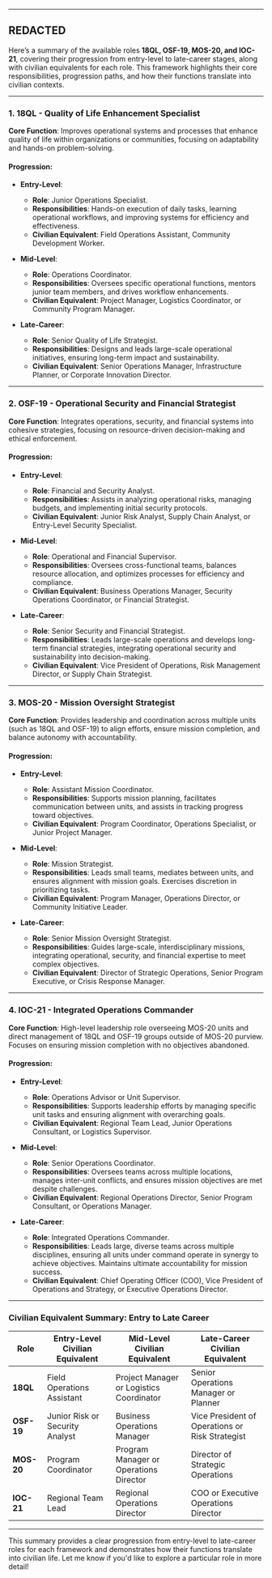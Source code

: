 



---
REDACTED
---


Here’s a summary of the available roles **18QL, OSF-19, MOS-20, and IOC-21**, covering their progression from entry-level to late-career stages, along with civilian equivalents for each role. This framework highlights their core responsibilities, progression paths, and how their functions translate into civilian contexts.

---

### **1. 18QL - Quality of Life Enhancement Specialist**
**Core Function**: Improves operational systems and processes that enhance quality of life within organizations or communities, focusing on adaptability and hands-on problem-solving.

#### **Progression**:
- **Entry-Level**:  
   - **Role**: Junior Operations Specialist.  
   - **Responsibilities**: Hands-on execution of daily tasks, learning operational workflows, and improving systems for efficiency and effectiveness.  
   - **Civilian Equivalent**: Field Operations Assistant, Community Development Worker.  

- **Mid-Level**:  
   - **Role**: Operations Coordinator.  
   - **Responsibilities**: Oversees specific operational functions, mentors junior team members, and drives workflow enhancements.  
   - **Civilian Equivalent**: Project Manager, Logistics Coordinator, or Community Program Manager.  

- **Late-Career**:  
   - **Role**: Senior Quality of Life Strategist.  
   - **Responsibilities**: Designs and leads large-scale operational initiatives, ensuring long-term impact and sustainability.  
   - **Civilian Equivalent**: Senior Operations Manager, Infrastructure Planner, or Corporate Innovation Director.

---

### **2. OSF-19 - Operational Security and Financial Strategist**
**Core Function**: Integrates operations, security, and financial systems into cohesive strategies, focusing on resource-driven decision-making and ethical enforcement.

#### **Progression**:
- **Entry-Level**:  
   - **Role**: Financial and Security Analyst.  
   - **Responsibilities**: Assists in analyzing operational risks, managing budgets, and implementing initial security protocols.  
   - **Civilian Equivalent**: Junior Risk Analyst, Supply Chain Analyst, or Entry-Level Security Specialist.  

- **Mid-Level**:  
   - **Role**: Operational and Financial Supervisor.  
   - **Responsibilities**: Oversees cross-functional teams, balances resource allocation, and optimizes processes for efficiency and compliance.  
   - **Civilian Equivalent**: Business Operations Manager, Security Operations Coordinator, or Financial Strategist.  

- **Late-Career**:  
   - **Role**: Senior Security and Financial Strategist.  
   - **Responsibilities**: Leads large-scale operations and develops long-term financial strategies, integrating operational security and sustainability into decision-making.  
   - **Civilian Equivalent**: Vice President of Operations, Risk Management Director, or Supply Chain Strategist.  

---

### **3. MOS-20 - Mission Oversight Strategist**
**Core Function**: Provides leadership and coordination across multiple units (such as 18QL and OSF-19) to align efforts, ensure mission completion, and balance autonomy with accountability.

#### **Progression**:
- **Entry-Level**:  
   - **Role**: Assistant Mission Coordinator.  
   - **Responsibilities**: Supports mission planning, facilitates communication between units, and assists in tracking progress toward objectives.  
   - **Civilian Equivalent**: Program Coordinator, Operations Specialist, or Junior Project Manager.  

- **Mid-Level**:  
   - **Role**: Mission Strategist.  
   - **Responsibilities**: Leads small teams, mediates between units, and ensures alignment with mission goals. Exercises discretion in prioritizing tasks.  
   - **Civilian Equivalent**: Program Manager, Operations Director, or Community Initiative Leader.  

- **Late-Career**:  
   - **Role**: Senior Mission Oversight Strategist.  
   - **Responsibilities**: Guides large-scale, interdisciplinary missions, integrating operational, security, and financial expertise to meet complex objectives.  
   - **Civilian Equivalent**: Director of Strategic Operations, Senior Program Executive, or Crisis Response Manager.  

---

### **4. IOC-21 - Integrated Operations Commander**
**Core Function**: High-level leadership role overseeing MOS-20 units and direct management of 18QL and OSF-19 groups outside of MOS-20 purview. Focuses on ensuring mission completion with no objectives abandoned.

#### **Progression**:
- **Entry-Level**:  
   - **Role**: Operations Advisor or Unit Supervisor.  
   - **Responsibilities**: Supports leadership efforts by managing specific unit tasks and ensuring alignment with overarching goals.  
   - **Civilian Equivalent**: Regional Team Lead, Junior Operations Consultant, or Logistics Supervisor.  

- **Mid-Level**:  
   - **Role**: Senior Operations Coordinator.  
   - **Responsibilities**: Oversees teams across multiple locations, manages inter-unit conflicts, and ensures mission objectives are met despite challenges.  
   - **Civilian Equivalent**: Regional Operations Director, Senior Program Consultant, or Operations Manager.  

- **Late-Career**:  
   - **Role**: Integrated Operations Commander.  
   - **Responsibilities**: Leads large, diverse teams across multiple disciplines, ensuring all units under command operate in synergy to achieve objectives. Maintains ultimate accountability for mission success.  
   - **Civilian Equivalent**: Chief Operating Officer (COO), Vice President of Operations and Strategy, or Executive Operations Director.  

---

### **Civilian Equivalent Summary: Entry to Late Career**  
| **Role**         | **Entry-Level Civilian Equivalent**      | **Mid-Level Civilian Equivalent**         | **Late-Career Civilian Equivalent**            |
|-------------------|-----------------------------------------|-------------------------------------------|------------------------------------------------|
| **18QL**         | Field Operations Assistant              | Project Manager or Logistics Coordinator  | Senior Operations Manager or Planner           |
| **OSF-19**       | Junior Risk or Security Analyst         | Business Operations Manager               | Vice President of Operations or Risk Strategist|
| **MOS-20**       | Program Coordinator                    | Program Manager or Operations Director    | Director of Strategic Operations               |
| **IOC-21**       | Regional Team Lead                     | Regional Operations Director              | COO or Executive Operations Director           |

---

This summary provides a clear progression from entry-level to late-career roles for each framework and demonstrates how their functions translate into civilian life. Let me know if you'd like to explore a particular role in more detail!

